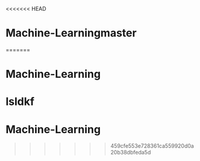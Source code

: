 <<<<<<< HEAD
# Machine-Learningmaster
=======
# Machine-Learning
lsldkf
=======
# Machine-Learning
>>>>>>> 459cfe553e728361ca559920d0a20b38dbfeda5d
